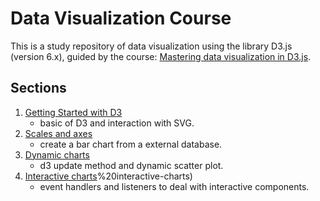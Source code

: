# Data Visualization Course

This is a study repository of data visualization using the library D3.js (version 6.x), guided by the course: [Mastering data visualization in D3.js](https://www.udemy.com/course/masteringd3js/).

## Sections

1. [Getting Started with D3]((1)%20getting-started-with-d3)
    - basic of D3 and interaction with SVG.
2. [Scales and axes]((2)%20scales-and-axes)
    - create a bar chart from a external database.
3. [Dynamic charts]((3)%20dynamic-charts)
    - d3 update method and dynamic scatter plot. 
4. [Interactive charts](4)%20interactive-charts)
    - event handlers and listeners to deal with interactive components.
